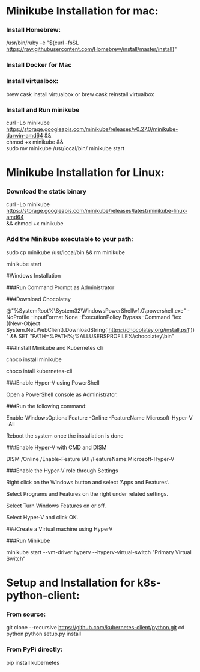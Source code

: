 # Minikube Installation for mac:

### Install Homebrew:

/usr/bin/ruby -e "$(curl -fsSL https://raw.githubusercontent.com/Homebrew/install/master/install)"

### Install Docker for Mac

### Install virtualbox:

brew cask install virtualbox
or
brew cask reinstall virtualbox

### Install and Run minikube

curl -Lo minikube https://storage.googleapis.com/minikube/releases/v0.27.0/minikube-darwin-amd64 &&\
      chmod +x minikube &&\
      sudo mv minikube /usr/local/bin/
minikube start

# Minikube Installation for Linux:

### Download the static binary

curl -Lo minikube https://storage.googleapis.com/minikube/releases/latest/minikube-linux-amd64 \
  && chmod +x minikube

### Add the Minikube executable to your path:

sudo cp minikube /usr/local/bin && rm minikube

minikube start


#Windows Installation

###Run Command Prompt as Administrator

###Download Chocolatey

@"%SystemRoot%\System32\WindowsPowerShell\v1.0\powershell.exe" -NoProfile -InputFormat None -ExecutionPolicy Bypass -Command "iex ((New-Object System.Net.WebClient).DownloadString('https://chocolatey.org/install.ps1'))" && SET "PATH=%PATH%;%ALLUSERSPROFILE%\chocolatey\bin"

###Install Minikube and Kubernetes cli

choco install minikube

choco intall kubernetes-cli


###Enable Hyper-V using PowerShell

Open a PowerShell console as Administrator.

###Run the following command:

Enable-WindowsOptionalFeature -Online -FeatureName Microsoft-Hyper-V -All

Reboot the system once the installation is done

###Enable Hyper-V with CMD and DISM

DISM /Online /Enable-Feature /All /FeatureName:Microsoft-Hyper-V

###Enable the Hyper-V role through Settings

Right click on the Windows button and select ‘Apps and Features’.

Select Programs and Features on the right under related settings.

Select Turn Windows Features on or off.

Select Hyper-V and click OK.


###Create a Virtual machine using HyperV

###Run Minikube

minikube start --vm-driver hyperv --hyperv-virtual-switch "Primary Virtual Switch"


# Setup and Installation for k8s-python-client:

### From source:

git clone --recursive https://github.com/kubernetes-client/python.git
cd python
python setup.py install

### From PyPi directly:

pip install kubernetes
